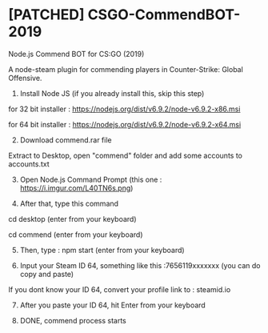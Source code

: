 # [PATCHED] CSGO-CommendBOT-2019
Node.js Commend BOT for CS:GO (2019) 

A node-steam plugin for commending players in Counter-Strike: Global Offensive.

1. Install Node JS (if you already install this, skip this step)

for 32 bit installer : https://nodejs.org/dist/v6.9.2/node-v6.9.2-x86.msi

for 64 bit installer : https://nodejs.org/dist/v6.9.2/node-v6.9.2-x64.msi

2. Download commend.rar file

Extract to Desktop, open "commend" folder and add some accounts to accounts.txt

3. Open Node.js Command Prompt (this one : https://i.imgur.com/L40TN6s.png)

4. After that, type this command

cd desktop (enter from your keyboard)

cd commend (enter from your keyboard)

5. Then, type : npm start (enter from your keyboard)

6. Input your Steam ID 64, something like this :7656119xxxxxxx (you can do copy and paste)

If you dont know your ID 64, convert your profile link to : steamid.io

7. After you paste your ID 64, hit Enter from your keyboard

8. DONE, commend process starts
